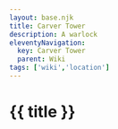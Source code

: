 ```yaml
---
layout: base.njk
title: Carver Tower
description: A warlock
eleventyNavigation:
  key: Carver Tower
  parent: Wiki
tags: ['wiki','location']    
---
```


# {{ title }}